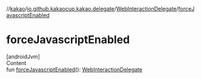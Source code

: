 //[kakao](../../../index.md)/[io.github.kakaocup.kakao.delegate](../index.md)/[WebInteractionDelegate](index.md)/[forceJavascriptEnabled](force-javascript-enabled.md)



# forceJavascriptEnabled  
[androidJvm]  
Content  
fun [forceJavascriptEnabled](force-javascript-enabled.md)(): [WebInteractionDelegate](index.md)  



